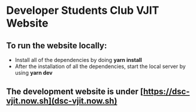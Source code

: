 # Developer Students Club VJIT Website

## To run the website locally:
- Install all of the dependencies by doing **yarn install**
- After the installation of all the dependencies, start the local server by using **yarn dev**

## The development website is under [https://dsc-vjit.now.sh](dsc-vjit.now.sh)
